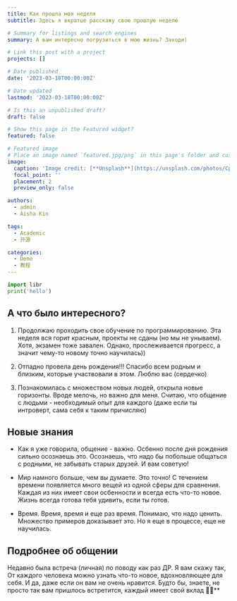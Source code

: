 ```yaml
---
title: Как прошла моя неделя
subtitle: Здесь я вкратце расскажу свою прошлую неделю

# Summary for listings and search engines
summary: А вам интересно погрузиться в мою жизнь? Заходи)

# Link this post with a project
projects: []

# Date published
date: '2023-03-18T00:00:00Z'

# Date updated
lastmod: '2023-03-18T00:00:00Z'

# Is this an unpublished draft?
draft: false

# Show this page in the Featured widget?
featured: false

# Featured image
# Place an image named `featured.jpg/png` in this page's folder and customize its options here.
image:
  caption: 'Image credit: [**Unsplash**](https://unsplash.com/photos/CpkOjOcXdUY)'
  focal_point: ''
  placement: 2
  preview_only: false

authors:
  - admin
  - Aisha Kin

tags:
  - Academic
  - 开源

categories:
  - Demo
  - 教程
---
```


```python
import libr
print('hello')
```

## А что было интересного?

1. Продолжаю проходить свое обучение по программированию. Эта неделя вся горит красным, проекты не сданы (но мы не унываем). Хотя, экзамен тоже завален. Однако, прослеживается прогресс, а значит чему-то новому точно научилась))

2. Отпадно провела день рождения!!! Спасибо всем родным и близким, которые участвовали в этом. Люблю вас (сердечко)

3. Познакомилась с множеством новых людей, открыла новые горизонты. Вроде мелочь, но важно для меня. Считаю, что общение с людьми - необходимый опыт для каждого (даже если ты интроверт, сама себя к таким причисляю)


## Новые знания

- Как я уже говорила, общение - важно. Осбенно после дня рождения сильно осознаешь это. Осознаешь, что надо бы побольше общаться с родными, не забывать старых друзей. И вам советую!

- Мир намного больше, чем вы думаете. Это точно! С течением времени появляется много вещей из одной сферы для сравнения. Каждая из них имеет свои осбенности и всегда есть что-то новое. Жизнь всегда готова тебя удивить, если ты готов.

- Время. Время, время и еще раз время. Понимаю, что надо ценить. Множество примеров доказывает это. Но я еще в процессе, еще не научилась.

## Подробнее об общении

Недавно была встреча (личная) по поводу как раз ДР. Я вам скажу так, От каждого человека можно узнать что-то новое, вдохновляющее для себя. И да, даже если он вам не очень нравится. Будто бы, знаете, не просто так вам пришлось встретится, каждый имеет свой вклад 🦄✨**

